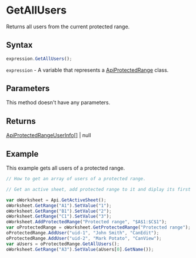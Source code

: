 # GetAllUsers

Returns all users from the current protected range.

## Syntax

```javascript
expression.GetAllUsers();
```

`expression` - A variable that represents a [ApiProtectedRange](../ApiProtectedRange.md) class.

## Parameters

This method doesn't have any parameters.

## Returns

[ApiProtectedRangeUserInfo[]](../../ApiProtectedRangeUserInfo/ApiProtectedRangeUserInfo.md) \| null

## Example

This example gets all users of a protected range.

```javascript editor-xlsx
// How to get an array of users of a protected range.

// Get an active sheet, add protected range to it and diplay its first user. 

var oWorksheet = Api.GetActiveSheet();
oWorksheet.GetRange("A1").SetValue("1");
oWorksheet.GetRange("B1").SetValue("2");
oWorksheet.GetRange("C1").SetValue("3");
oWorksheet.AddProtectedRange("Protected range", "$A$1:$C$1");
var oProtectedRange = oWorksheet.GetProtectedRange("Protected range");
oProtectedRange.AddUser("uid-1", "John Smith", "CanEdit");
oProtectedRange.AddUser("uid-2", "Mark Potato", "CanView");
var aUsers = oProtectedRange.GetAllUsers();
oWorksheet.GetRange("A3").SetValue(aUsers[0].GetName());

```
